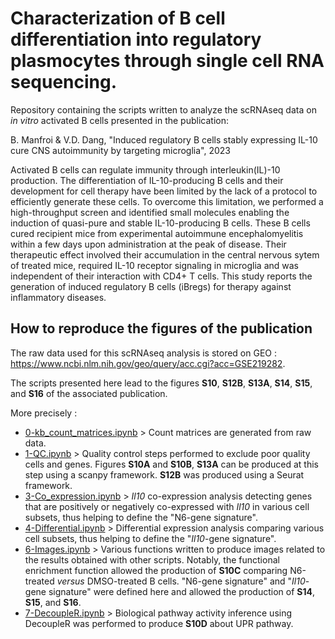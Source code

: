 # Characterization of B cell differentiation into regulatory plasmocytes through single cell RNA sequencing.

Repository containing the scripts written to analyze the scRNAseq data on *in vitro* activated B cells presented in the publication:

B. Manfroi & V.D. Dang, "Induced regulatory B cells stably expressing IL-10 cure CNS autoimmunity by targeting microglia", 2023

Activated B cells can regulate immunity through interleukin(IL)-10 production. The differentiation of IL-10-producing B cells and their development for cell therapy have been limited by the lack of a protocol to efficiently generate these cells. To overcome this limitation, we performed a high-throughput screen and identified small molecules enabling the induction of quasi-pure and stable IL-10-producing B cells. These B cells cured recipient mice from experimental autoimmune encephalomyelitis within a few days upon administration at the peak of disease. Their therapeutic effect involved their accumulation in the central nervous sytem of treated mice, required IL-10 receptor signaling in microglia and was independent of their interaction with CD4+ T cells. This study reports the generation of induced regulatory B cells (iBregs) for therapy against inflammatory diseases. 

## How to reproduce the figures of the publication

The raw data used for this scRNAseq analysis is stored on GEO : https://www.ncbi.nlm.nih.gov/geo/query/acc.cgi?acc=GSE219282.

The scripts presented here lead to the figures **S10**, **S12B**, **S13A**, **S14**, **S15**, and **S16** of the associated publication.

More precisely :
- [0-kb_count_matrices.ipynb](0-kb_count_matrices.ipynb) > Count matrices are generated from raw data.
- [1-QC.ipynb](1-QC.ipynb) > Quality control steps performed to exclude poor quality cells and genes. Figures **S10A** and **S10B**, **S13A** can be produced at this step using a scanpy framework. **S12B** was produced using a Seurat framework.
- [3-Co_expression.ipynb](3-Co_expression.ipynb) > *Il10* co-expression analysis detecting genes that are positively or negatively co-expressed with *Il10* in various cell subsets, thus helping to define the "N6-gene signature".
- [4-Differential.ipynb](4-Differential.ipynb) > Differential expression analysis comparing various cell subsets, thus helping to define the "*Il10*-gene signature".
- [6-Images.ipynb](6-Images.ipynb) > Various functions written to produce images related to the results obtained with other scripts. Notably, the functional enrichment function allowed the production of **S10C** comparing N6-treated *versus* DMSO-treated B cells. "N6-gene signature" and "*Il10*-gene signature" were defined here and allowed the production of **S14**, **S15**, and **S16**.
- [7-DecoupleR.ipynb](7-DecoupleR.ipynb) > Biological pathway activity inference using DecoupleR was performed to produce **S10D** about UPR pathway.



